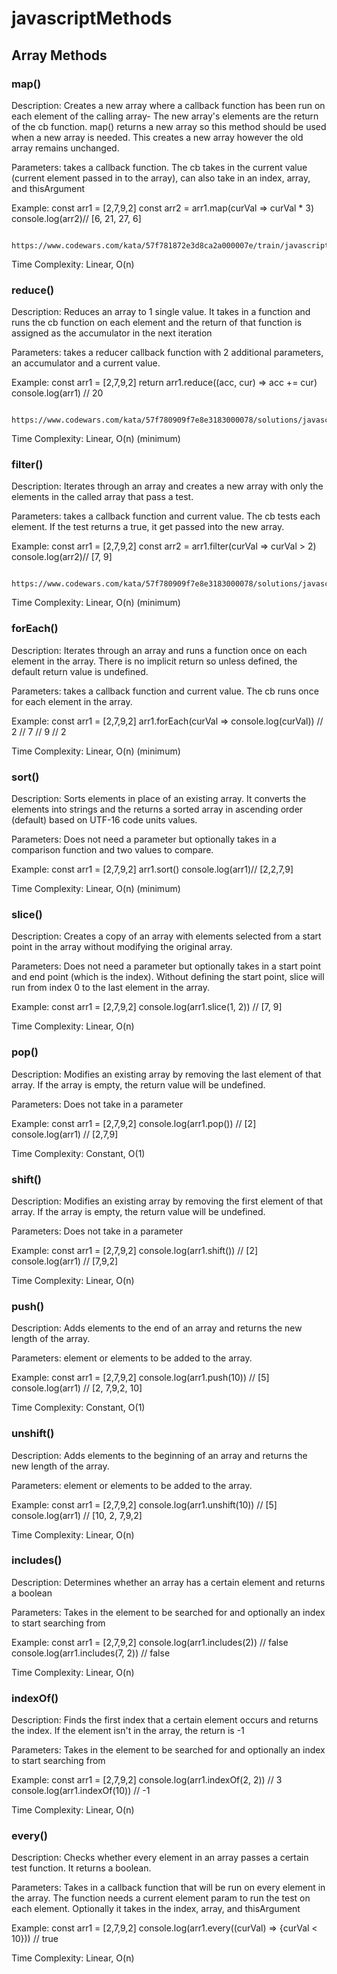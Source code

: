 # javascriptMethods

## Array Methods

### map()
  Description: Creates a new array where a callback function has been run on each element of the calling array- The new array's elements are the return of the cb function. map() returns a new array so this method should be used when a new array is needed. This creates a new array however the old array remains unchanged.

  Parameters: takes a callback function. The cb takes in the current value (current element passed in to the array), can also take in an index, array, and thisArgument

  Example: const arr1 = [2,7,9,2]
          const arr2 = arr1.map(curVal => curVal * 3)
          console.log(arr2)// [6, 21, 27, 6]

          https://www.codewars.com/kata/57f781872e3d8ca2a000007e/train/javascript

  Time Complexity: Linear, O(n)


### reduce()
  Description: Reduces an array to 1 single value. It takes in a function and runs the cb function on each element and the return of that function is assigned as the accumulator in the next iteration

  Parameters: takes a reducer callback function with 2 additional parameters, an accumulator and a current value.

  Example: const arr1 = [2,7,9,2]
          return arr1.reduce((acc, cur) => acc += cur)
          console.log(arr1) // 20

          https://www.codewars.com/kata/57f780909f7e8e3183000078/solutions/javascript/me/best_practice

  Time Complexity: Linear, O(n) (minimum)

### filter()
  Description: Iterates through an array and creates a new array with only the elements in the called array that pass a test.

  Parameters: takes a callback function and current value. The cb tests each element. If the test returns a true, it get passed into the new array.

  Example: const arr1 = [2,7,9,2]
        const arr2 = arr1.filter(curVal => curVal > 2)
        console.log(arr2)// [7, 9]

        https://www.codewars.com/kata/57f780909f7e8e3183000078/solutions/javascript/me/best_practice

  Time Complexity: Linear, O(n) (minimum)

### forEach()
Description: Iterates through an array and runs a function once on each element in the array. There is no implicit return so unless defined, the default return value is undefined.

Parameters: takes a callback function and current value. The cb runs once for each element in the array.

Example: const arr1 = [2,7,9,2]
       arr1.forEach(curVal => console.log(curVal)) // 2
                                                  // 7
                                                  // 9
                                                  // 2


Time Complexity: Linear, O(n) (minimum)

### sort()
Description: Sorts elements in place of an existing array. It converts the elements into strings and the returns a sorted array in ascending order (default) based on UTF-16 code units values.

Parameters: Does not need a parameter but optionally takes in a comparison function and two values to compare.

Example: const arr1 = [2,7,9,2]
       arr1.sort()
       console.log(arr1)// [2,2,7,9]

Time Complexity: Linear, O(n) (minimum)

### slice()
Description: Creates a copy of an array with elements selected from a start point in the array without modifying the original array.

Parameters: Does not need a parameter but optionally takes in a start point and end point (which is the index). Without defining the start point, slice will run from index 0 to the last element in the array.

Example: const arr1 = [2,7,9,2]
       console.log(arr1.slice(1, 2)) // [7, 9]


Time Complexity: Linear, O(n)

### pop()
Description: Modifies an existing array by removing the last element of that array. If the array is empty, the return value will be undefined.

Parameters: Does not take in a parameter

Example: const arr1 = [2,7,9,2]
       console.log(arr1.pop()) // [2]
       console.log(arr1) // [2,7,9]


Time Complexity: Constant, O(1)




### shift()
Description: Modifies an existing array by removing the first element of that array. If the array is empty, the return value will be undefined.

Parameters: Does not take in a parameter

Example: const arr1 = [2,7,9,2]
       console.log(arr1.shift()) // [2]
       console.log(arr1) // [7,9,2]


Time Complexity: Linear, O(n)

### push()
Description: Adds elements to the end of an array and returns the new length of the array.

Parameters: element or elements to be added to the array.

Example: const arr1 = [2,7,9,2]
       console.log(arr1.push(10)) // [5]
       console.log(arr1) // [2, 7,9,2, 10]


Time Complexity: Constant, O(1)

### unshift()
Description: Adds elements to the beginning of an array and returns the new length of the array.

Parameters: element or elements to be added to the array.

Example: const arr1 = [2,7,9,2]
       console.log(arr1.unshift(10)) // [5]
       console.log(arr1) // [10, 2, 7,9,2]


Time Complexity: Linear, O(n)

### includes()
Description: Determines whether an array has a certain element and returns a boolean  

Parameters: Takes in the element to be searched for and optionally an index to start searching from

Example: const arr1 = [2,7,9,2]
       console.log(arr1.includes(2)) // false
       console.log(arr1.includes(7, 2)) // false


Time Complexity: Linear, O(n)


### indexOf()
Description: Finds the first index that a certain element occurs and returns the index. If the element isn't in the array, the return is -1

Parameters: Takes in the element to be searched for and optionally an index to start searching from

Example: const arr1 = [2,7,9,2]
       console.log(arr1.indexOf(2, 2)) // 3
       console.log(arr1.indexOf(10)) // -1


Time Complexity: Linear, O(n)

### every()
Description: Checks whether every element in an array passes a certain test function. It returns a boolean.

Parameters: Takes in a callback function that will be run on every element in the array. The function needs a current element param to run the test on each element. Optionally it takes in the index, array, and thisArgument

Example: const arr1 = [2,7,9,2]
       console.log(arr1.every((curVal) => {curVal < 10})) // true



Time Complexity: Linear, O(n)
